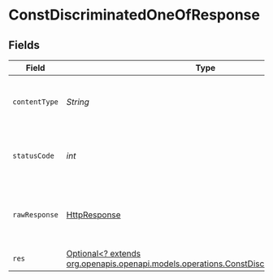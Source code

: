 # ConstDiscriminatedOneOfResponse


## Fields

| Field                                                                                                                                          | Type                                                                                                                                           | Required                                                                                                                                       | Description                                                                                                                                    |
| ---------------------------------------------------------------------------------------------------------------------------------------------- | ---------------------------------------------------------------------------------------------------------------------------------------------- | ---------------------------------------------------------------------------------------------------------------------------------------------- | ---------------------------------------------------------------------------------------------------------------------------------------------- |
| `contentType`                                                                                                                                  | *String*                                                                                                                                       | :heavy_check_mark:                                                                                                                             | HTTP response content type for this operation                                                                                                  |
| `statusCode`                                                                                                                                   | *int*                                                                                                                                          | :heavy_check_mark:                                                                                                                             | HTTP response status code for this operation                                                                                                   |
| `rawResponse`                                                                                                                                  | [HttpResponse<InputStream>](https://docs.oracle.com/en/java/javase/11/docs/api/java.net.http/java/net/http/HttpResponse.html)                  | :heavy_check_mark:                                                                                                                             | Raw HTTP response; suitable for custom response parsing                                                                                        |
| `res`                                                                                                                                          | [Optional<? extends org.openapis.openapi.models.operations.ConstDiscriminatedOneOfRes>](../../models/operations/ConstDiscriminatedOneOfRes.md) | :heavy_minus_sign:                                                                                                                             | OK                                                                                                                                             |
